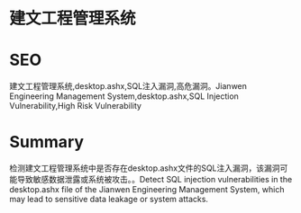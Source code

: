 # 建文工程管理系统
# SEO
建文工程管理系统,desktop.ashx,SQL注入漏洞,高危漏洞。Jianwen Engineering Management System,desktop.ashx,SQL Injection Vulnerability,High Risk Vulnerability
# Summary
检测建文工程管理系统中是否存在desktop.ashx文件的SQL注入漏洞，该漏洞可能导致敏感数据泄露或系统被攻击。。Detect SQL injection vulnerabilities in the desktop.ashx file of the Jianwen Engineering Management System, which may lead to sensitive data leakage or system attacks.
